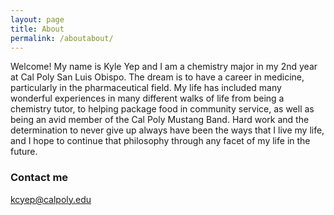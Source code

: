 ```yaml
---
layout: page
title: About
permalink: /aboutabout/
---
```

Welcome! My name is Kyle Yep and I am a chemistry major in my 2nd year at Cal Poly San Luis Obispo. The dream is to have a career in medicine, particularly in the pharmaceutical field. My life has included many wonderful experiences in many different walks of life from being a chemistry tutor, to helping package food in community service, as well as being an avid member of the Cal Poly Mustang Band. Hard work and the determination to never give up always have been the ways that I live my life, and I hope to continue that philosophy through any facet of my life in the future. 



### Contact me

[kcyep@calpoly.edu](mailto:kcyep@calpoly.edu)
